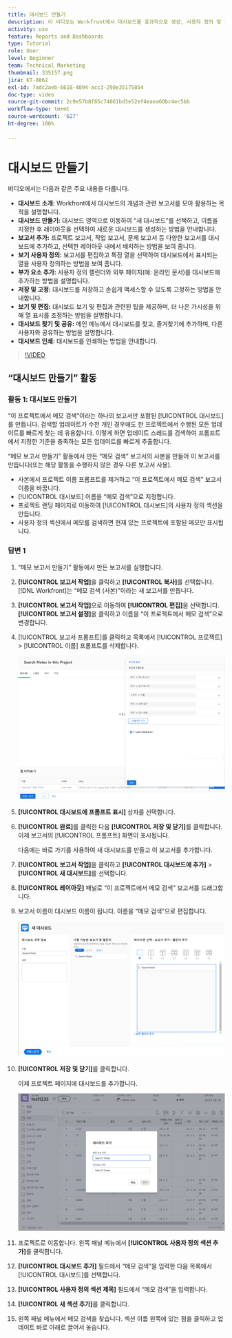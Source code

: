 ```yaml
---
title: 대시보드 만들기
description: 이 비디오는 Workfront에서 대시보드를 효과적으로 생성, 사용자 정의 및 관리하는 방법을 안내하여 프로젝트 관련 데이터를 모니터링하고 공유하는 데 도움을 줍니다.
activity: use
feature: Reports and Dashboards
type: Tutorial
role: User
level: Beginner
team: Technical Marketing
thumbnail: 335157.png
jira: KT-8862
exl-id: 7adc2aeb-6618-4894-acc3-298e35175854
doc-type: video
source-git-commit: 2c9e57b8f85c74061bd3e52ef4eaea60bc4ec5bb
workflow-type: tm+mt
source-wordcount: '627'
ht-degree: 100%

---
```


# 대시보드 만들기

비디오에서는 다음과 같은 주요 내용을 다룹니다.

* **대시보드 소개:** Workfront에서 대시보드의 개념과 관련 보고서를 모아 활용하는 목적을 설명합니다. &#x200B;
* **대시보드 만들기:** 대시보드 영역으로 이동하여 “새 대시보드”를 선택하고, 이름을 지정한 후 레이아웃을 선택하여 새로운 대시보드를 생성하는 방법을 안내합니다. &#x200B;
* **보고서 추가:** 프로젝트 보고서, 작업 보고서, 문제 보고서 등 다양한 보고서를 대시보드에 추가하고, 선택한 레이아웃 내에서 배치하는 방법을 보여 줍니다. &#x200B;
* **보기 사용자 정의:** 보고서를 편집하고 특정 열을 선택하여 대시보드에서 표시되는 열을 사용자 정의하는 방법을 보여 줍니다. &#x200B;
* **부가 요소 추가:** 사용자 정의 캘린더와 외부 페이지(예: 온라인 문서)를 대시보드에 추가하는 방법을 설명합니다. &#x200B;
* **저장 및 고정:** 대시보드를 저장하고 손쉽게 액세스할 수 있도록 고정하는 방법을 안내합니다. &#x200B;
* **보기 및 편집:** 대시보드 보기 및 편집과 관련된 팁을 제공하며, 더 나은 가시성을 위해 열 표시를 조정하는 방법을 설명합니다. &#x200B;
* **대시보드 찾기 및 공유:** 메인 메뉴에서 대시보드를 찾고, 즐겨찾기에 추가하며, 다른 사용자와 공유하는 방법을 설명합니다. &#x200B;
* **대시보드 인쇄:** 대시보드를 인쇄하는 방법을 안내합니다. &#x200B;


>[!VIDEO](https://video.tv.adobe.com/v/335157/?quality=12&learn=on)


## “대시보드 만들기” 활동

### 활동 1: 대시보드 만들기

“이 프로젝트에서 메모 검색”이라는 하나의 보고서만 포함된 [!UICONTROL 대시보드]를 만듭니다. 검색할 업데이트가 수천 개인 경우에도 한 프로젝트에서 수행된 모든 업데이트를 빠르게 찾는 데 유용합니다. 이렇게 하면 업데이트 스레드를 검색하여 프롬프트에서 지정한 기준을 충족하는 모든 업데이트를 빠르게 추출합니다.

“메모 보고서 만들기” 활동에서 만든 “메모 검색” 보고서의 사본을 만들어 이 보고서를 만듭니다(또는 해당 활동을 수행하지 않은 경우 다른 보고서 사용).

* 사본에서 프로젝트 이름 프롬프트를 제거하고 “이 프로젝트에서 메모 검색” 보고서 이름을 바꿉니다.
* [!UICONTROL 대시보드] 이름을 “메모 검색”으로 지정합니다.
* 프로젝트 랜딩 페이지로 이동하여 [!UICONTROL 대시보드]의 사용자 정의 섹션을 만듭니다.
* 사용자 정의 섹션에서 메모를 검색하면 현재 있는 프로젝트에 포함된 메모만 표시됩니다.

### 답변 1

1. “메모 보고서 만들기” 활동에서 만든 보고서를 실행합니다.
1. **[!UICONTROL 보고서 작업]**&#x200B;을 클릭하고 **[!UICONTROL 복사]**&#x200B;를 선택합니다. [!DNL Workfront]는 “메모 검색 (사본)”이라는 새 보고서를 만듭니다.
1. **[!UICONTROL 보고서 작업]**&#x200B;으로 이동하여 **[!UICONTROL 편집]**&#x200B;을 선택합니다. **[!UICONTROL 보고서 설정]**&#x200B;을 클릭하고 이름을 “이 프로젝트에서 메모 검색”으로 변경합니다.
1. [!UICONTROL 보고서 프롬프트]를 클릭하고 목록에서 [!UICONTROL 프로젝트] > [!UICONTROL 이름] 프롬프트를 삭제합니다.

   ![새 대시보드를 생성하는 화면 이미지](assets/edit-report-prompts.png)

1. **[!UICONTROL 대시보드에 프롬프트 표시]** 상자를 선택합니다.
1. **[!UICONTROL 완료]**&#x200B;를 클릭한 다음 **[!UICONTROL 저장 및 닫기]**&#x200B;를 클릭합니다. 이제 보고서의 [!UICONTROL 프롬프트] 화면이 표시됩니다.

   다음에는 바로 가기를 사용하여 새 대시보드를 만들고 이 보고서를 추가합니다.

1. **[!UICONTROL 보고서 작업]**&#x200B;을 클릭하고 **[!UICONTROL 대시보드에 추가]** > **[!UICONTROL 새 대시보드]**&#x200B;를 선택합니다.
1. **[!UICONTROL 레이아웃]** 패널로 “이 프로젝트에서 메모 검색” 보고서를 드래그합니다.
1. 보고서 이름이 대시보드 이름이 됩니다. 이름을 “메모 검색”으로 편집합니다.

   ![새 대시보드를 생성하는 화면 이미지](assets/create-dashboard.png)

1. **[!UICONTROL 저장 및 닫기]**&#x200B;를 클릭합니다.

   이제 프로젝트 페이지에 대시보드를 추가합니다.

   ![새 대시보드를 생성하는 화면 이미지](assets/add-custom-section.png)

1. 프로젝트로 이동합니다. 왼쪽 패널 메뉴에서 **[!UICONTROL 사용자 정의 섹션 추가]**&#x200B;를 클릭합니다.
1. **[!UICONTROL 대시보드 추가]** 필드에서 “메모 검색”을 입력한 다음 목록에서 [!UICONTROL 대시보드]를 선택합니다.
1. **[!UICONTROL 사용자 정의 섹션 제목]** 필드에서 “메모 검색”을 입력합니다.
1. **[!UICONTROL 새 섹션 추가]**&#x200B;를 클릭합니다.
1. 왼쪽 패널 메뉴에서 메모 검색을 찾습니다. 섹션 이름 왼쪽에 있는 점을 클릭하고 업데이트 바로 아래로 끌어서 놓습니다.
